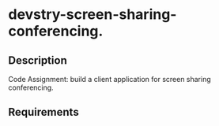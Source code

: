 # devstry-screen-sharing-conferencing.

## Description
Code Assignment: build a client application for screen sharing conferencing. 

## Requirements
